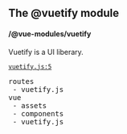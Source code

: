 ## The @vuetify module
#### /@vue-modules/vuetify
Vuetify is a UI liberary.


[`vuetify.js:5`](https://bp-devel.d250.hu:9001/p/@vue-modules/vuetify/routes/vuetify.js?line=5)

<pre>
routes
 - vuetify.js
vue
 - assets
 - components
 - vuetify.js
</pre>

